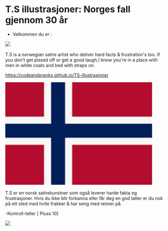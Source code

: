 # T.S illustrasjoner: Norges fall gjennom 30 år
 - Velkommen du er :

![](https://api.visitorbadge.io/api/VisitorHit?user=CodeAndPranks-TS-illustrasjoner&repo=github-visitors-badge&countColor=%237B1E7A)

T.S is a norwegian satire artist who
 deliver hard facts & frustration's too. If you don't get pissed off or get a good laugh,I know you're in a place with men in white coats and bed with straps on.
 
https://codeandpranks.github.io/TS-illustrasjoner

![Engelsk text](no.png)

T.S er en norsk satirekunstner som også leverer harde fakta og frustrasjoner.
Hvis du ikke blir forbanna eller får deg en god latter er du nok på ett sted med hvite frakker & har seng med reimer på.

-Kontroll-teller [ Pluss 10]

![](https://komarev.com/ghpvc/?username=CodeAndPranks&abbreviated=true)

